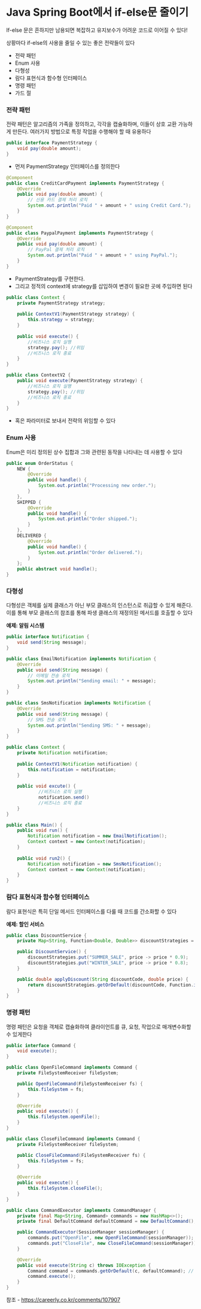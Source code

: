 # Java Spring Boot에서 if-else문 줄이기

If-else 문은 흔하지만 남용되면 복잡하고 유지보수가 어려운 코드로 이어질 수 있다!

상황마다 if-else의 사용을 줄일 수 있는 좋은 전략들이 있다

- 전략 패턴
- Enum 사용
- 다형성
- 람다 표현식과 함수형 인터페이스
- 명령 패턴
- 가드 절

### 전략 패턴

전략 패턴은 알고리즘의 가족을 정의하고, 각각을 캡슐화하며, 이들이 상호 교환 가능하게 만든다. 여러가지 방법으로 특정 작업을 수행해야 할 때 유용하다

```java
public interface PaymentStrategy {
    void pay(double amount);
}
```

- 먼저 PaymentStrategy 인터페이스를 정의한다

```java
@Component
public class CreditCardPayment implements PaymentStrategy {
    @Override
    public void pay(double amount) {
        // 신용 카드 결제 처리 로직
        System.out.println("Paid " + amount + " using Credit Card.");
    }
}

@Component
public class PaypalPayment implements PaymentStrategy {
    @Override
    public void pay(double amount) {
        // PayPal 결제 처리 로직
        System.out.println("Paid " + amount + " using PayPal.");
    }
}
```

- PaymentStrategy를 구현한다.
- 그리고 정적의 context에 strategy를 삽입하여 변경이 필요한 곳에 주입하면 된다

```java
public class Context {
	private PaymentStrategy strategy;
	
	public ContextV1(PaymentStrategy strategy) {
		this.strategy = strategy;
	}
	
	public void execute() {
		//비즈니스 로직 실행
		strategy.pay(); //위임
		//비즈니스 로직 종료
	}
}

public class ContextV2 {
	public void execute(PaymentStrategy strategy) {
		//비즈니스 로직 실행
		strategy.pay(); //위임
		//비즈니스 로직 종료
	}
}
```

- 혹은 파라미터로 보내서 전략의 위임할 수 있다

### Enum 사용

Enum은 미리 정의된 상수 집합과 그와 관련된 동작을 나타내는 데 사용할 수 있다

```java
public enum OrderStatus {
    NEW {
        @Override
        public void handle() {
            System.out.println("Processing new order.");
        }
    },
    SHIPPED {
        @Override
        public void handle() {
            System.out.println("Order shipped.");
        }
    },
    DELIVERED {
        @Override
        public void handle() {
            System.out.println("Order delivered.");
        }
    };
    public abstract void handle();
}
```

### 다형성

다형성은 객체를 실제 클래스가 아닌 부모 클래스의 인스턴스로 취급할 수 있게 해준다. 이를 통해 부모 클래스의 참조를 통해 파생 클래스의 재정의된 메서드를 호출할 수 있다

**예제: 알림 시스템**

```java
public interface Notification {
    void send(String message);
}

public class EmailNotification implements Notification {
    @Override
    public void send(String message) {
        // 이메일 전송 로직
        System.out.println("Sending email: " + message);
    }
}

public class SmsNotification implements Notification {
    @Override
    public void send(String message) {
        // SMS 전송 로직
        System.out.println("Sending SMS: " + message);
    }
}
```

```java
public class Context {
	private Notification notification;
	
	public ContextV1(Notification notification) {
		this.notification = notification;
	}
	
	public void excute() {
			//비즈니스 로직 실행
			notification.send()
			//비즈니스 로직 종료
	}
}
```

```java
public class Main() {
	public void run() {
		Notification notification = new EmailNotification();
		Context context = new Context(notification);
	}
	
	public void run2() {
		Notification notification = new SmsNotification();
		Context context = new Context(notification);
	}
}
```

### 람다 표현식과 함수형 인터페이스

람다 표현식은 특히 단일 메서드 인터페이스를 다룰 때 코드를 간소화할 수 있다

**예제: 할인 서비스**

```java
public class DiscountService {
    private Map<String, Function<Double, Double>> discountStrategies = new HashMap<>();

    public DiscountService() {
        discountStrategies.put("SUMMER_SALE", price -> price * 0.9);
        discountStrategies.put("WINTER_SALE", price -> price * 0.8);
    }

    public double applyDiscount(String discountCode, double price) {
        return discountStrategies.getOrDefault(discountCode, Function.identity()).apply(price);
    }
}
```

### 명령 패턴

명령 패턴은 요청을 객체로 캡슐화하여 클라이언트를 큐, 요청, 작업으로 매개변수화할 수 있게한다

```java
public interface Command {
    void execute();
}

public class OpenFileCommand implements Command {
    private FileSystemReceiver fileSystem;

    public OpenFileCommand(FileSystemReceiver fs) {
        this.fileSystem = fs;
    }

    @Override
    public void execute() {
        this.fileSystem.openFile();
    }
}

public class CloseFileCommand implements Command {
    private FileSystemReceiver fileSystem;

    public CloseFileCommand(FileSystemReceiver fs) {
        this.fileSystem = fs;
    }

    @Override
    public void execute() {
        this.fileSystem.closeFile();
    }
}
```

```java
public class CommandExecutor implements CommandManager {
    private final Map<String, Command> commands = new HashMap<>();
    private final DefaultCommand defaultCommand = new DefaultCommand();

    public CommandExecutor(SessionManager sessionManager) {
        commands.put("OpenFile", new OpenFileCommand(sessionManager));
        commands.put("CloseFile", new CloseFileCommand(sessionManager));
    }

    @Override
    public void execute(String c) throws IOException {
        Command command = commands.getOrDefault(c, defaultCommand); // 키 값이 없을 경우 어떻게 처리할 것인가 -> default 값을 리턴한다
        command.execute();
    }
}
```

참조 - https://careerly.co.kr/comments/107907